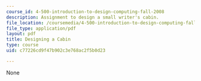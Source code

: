 ```yaml
---
course_id: 4-500-introduction-to-design-computing-fall-2008
description: Assignment to design a small writer's cabin.
file_location: /coursemedia/4-500-introduction-to-design-computing-fall-2008/c77226cd9f47b902c3e768ac2f5b0d23_assn1.pdf
file_type: application/pdf
layout: pdf
title: Designing a Cabin
type: course
uid: c77226cd9f47b902c3e768ac2f5b0d23

---
```

None